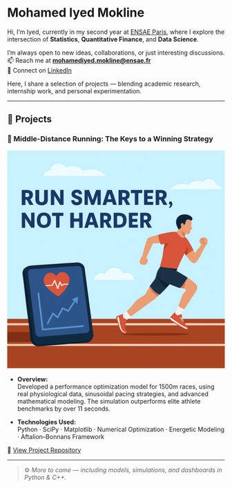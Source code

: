 # Mohamed Iyed Mokline

Hi, I’m Iyed, currently in my second year at [ENSAE Paris](https://www.ensae.fr), where I explore the intersection of **Statistics**, **Quantitative Finance**, and **Data Science**.

I’m always open to new ideas, collaborations, or just interesting discussions.  
📫 Reach me at **mohamediyed.mokline@ensae.fr**  
🔗 Connect on [LinkedIn](https://www.linkedin.com/in/mohamed-iyed-mokline-2432b132a/)

Here, I share a selection of projects — blending academic research, internship work, and personal experimentation.

---

## 🧠 Projects 

### 🏃 Middle-Distance Running: The Keys to a Winning Strategy

<img src="./photo_.png" alt="Middle Distance Running" width="600"/>

- **Overview:**  
  Developed a performance optimization model for 1500m races, using real physiological data, sinusoidal pacing strategies, and advanced mathematical modeling. The simulation outperforms elite athlete benchmarks by over 11 seconds.

- **Technologies Used:**  
  Python · SciPy · Matplotlib · Numerical Optimization · Energetic Modeling · Aftalion–Bonnans Framework

🔗 [View Project Repository](https://github.com/mmokline/middle-distance-running-strategy)

---

> ⚙️ *More to come — including models, simulations, and dashboards in Python & C++.*
